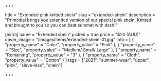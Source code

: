 +++

title = "Extended pink knitted shein"
slug = "extended-shein"
description = "Primodial brings you extended version of our special pink shein. Knitted and brought to you so you can beat summet with dash."

[extra]
name = "Extended shein"
picked = true
price = "$20 (AUD)"
cover_image = "/images/items/extended-shein-01.jpg"
info = [
    { "property_name" = "Color",              "property_value" = "Pink" },
    { "property_name" = "Size",               "property_value" = "Medium/ Small/ Large" },
    { "property_name" = "Remaining",          "property_value" = "3" },
    { "property_name" = "Cloth",              "property_value" = "Cotton" }
]
tags = ["2021", "summer-wear", "upper", "pink", "sleve-less", "shein"]


+++
